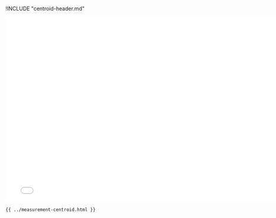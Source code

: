 !INCLUDE "centroid-header.md"

<iframe src="../../measurement-centroid.html" width="770" height="500" frameBorder="0" seamless="seamless">
</iframe>

```html
{{ ../measurement-centroid.html }}
```